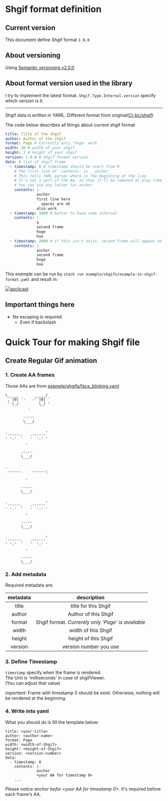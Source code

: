 # Shgif format definition

## Current version

This document define Shgif format `1.0.0`

## About versioning

Using [Semantic versioning v2.0.0](https://semver.org/spec/v2.0.0.html)

## About format version used in the library

I try to implement the latest format.
`Shgif.Type.Internal.version` specify which version is it.

---

Shgif data is written in YAML.
Different format from original([Cj-bc/shgif](https://github.com/Cj-bc/shgif))

The code below describes all things about current shgif format

```yaml
title: Title of the shgif
author: Author of the shgif
format: Page # Currently only 'Page' work
width: 20 # width of your shgif
height: 3 # height of your shgif
version: 1.0.0 # shgif format version
data: # list of shgif frame
  - timestamp: 0 # timestamp should be start from 0
    # The first line of 'contents' is __anchor__
    # This tells YAML parser where is the beginning of the line.
    # It's not a part of the AA, so that it'll be removed at play time
    # You can use any letter for anchor
    contents: |-
              anchor
              first line here
                spaces are ok
              also work
  - timestamp: 1000 # better to have some interval
    contents: |-
              a
              second frame
              hoge
              hoo
  - timestamp: 2000 # if this isn't exist, second frame will appear only one ms
    contents: |-
              anchor
              second frame
              hoge
              hoo
```

This example can be run by `stack run example/shgifs/example-in-shgif-format.yaml` and result in:

[![asciicast](https://asciinema.org/a/288971.svg)](https://asciinema.org/a/288971)


## Important things here

- No escaping is required
  - Even if backslash


# Quick Tour for making Shgif file

## Create Regular Gif animation

### 1. Create AA frames

Those AAs are from [example/shgifs/face_blinking.yaml](../example/shgifs/face_blinkig.yaml)

```
\_____       _____/
 , |0| `-   -' |0| `
 ' \_/         \_/ '
          .

        -----
        \___/
```

```
                  ,
`------.   .------
' '-'  `   '  '-' '
         .

       -----
       \___/
```

```

`______     ______,
       `          '
         .

       -----
       \___/
```

```
                  ,
`------.   .------
' '-'  `   '  '-' '
         .

       -----
       \___/
```

```
                  ,
`------.   .------
' '-'  `   '  '-' '
         .

       -----
       \___/
```

### 2. Add metadata

Required metadata are:

| metadata | description |
| :-:|:-:|
| title | title for this Shgif |
| author | Author of this Shgif |
| format | Shgif format. _Currently only 'Page' is available_ |
| width  | width of this Shgif |
| height | height of this Shgif |
| version | version number you use |


### 3. Define Timestamp

`timestamp` specify when the frame is rendered.  
The Unit is 'milliseconds' in case of shgifViewer.  
(You can adjust that value)

_important_: Frame with timestamp 0 should be exist.
             Otherwise, nothing will be rendered at the beginning.


### 4. Write into yaml

What you should do is fill the template below:

```
title: <your-title>
author: <author-name>
format: Page
width: <width-of-Shgif>
height: <height-of-Shgif>
version: <version-number>
data:
  - timestamp: 0
    contents: |-
              anchor
              <your AA for timestamp 0>
    ...
```

Please notice _anchor befor <your AA for timestamp 0>_.
It's required before each frame's AA.
